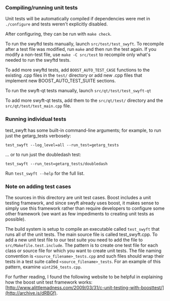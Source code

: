 ### Compiling/running unit tests

Unit tests will be automatically compiled if dependencies were met in `./configure`
and tests weren't explicitly disabled.

After configuring, they can be run with `make check`.

To run the swyftd tests manually, launch `src/test/test_swyft`. To recompile
after a test file was modified, run `make` and then run the test again. If you
modify a non-test file, use `make -C src/test` to recompile only what's needed
to run the swyftd tests.

To add more swyftd tests, add `BOOST_AUTO_TEST_CASE` functions to the existing
.cpp files in the `test/` directory or add new .cpp files that
implement new BOOST_AUTO_TEST_SUITE sections.

To run the swyft-qt tests manually, launch `src/qt/test/test_swyft-qt`

To add more swyft-qt tests, add them to the `src/qt/test/` directory and
the `src/qt/test/test_main.cpp` file.

### Running individual tests

test_swyft has some built-in command-line arguments; for
example, to run just the getarg_tests verbosely:

    test_swyft --log_level=all --run_test=getarg_tests

... or to run just the doubledash test:

    test_swyft --run_test=getarg_tests/doubledash

Run `test_swyft --help` for the full list.

### Note on adding test cases

The sources in this directory are unit test cases.  Boost includes a
unit testing framework, and since swyft already uses boost, it makes
sense to simply use this framework rather than require developers to
configure some other framework (we want as few impediments to creating
unit tests as possible).

The build system is setup to compile an executable called `test_swyft`
that runs all of the unit tests.  The main source file is called
test_swyft.cpp. To add a new unit test file to our test suite you need 
to add the file to `src/Makefile.test.include`. The pattern is to create 
one test file for each class or source file for which you want to create 
unit tests.  The file naming convention is `<source_filename>_tests.cpp` 
and such files should wrap their tests in a test suite 
called `<source_filename>_tests`. For an example of this pattern, 
examine `uint256_tests.cpp`.

For further reading, I found the following website to be helpful in
explaining how the boost unit test framework works:
[http://www.alittlemadness.com/2009/03/31/c-unit-testing-with-boosttest/](http://archive.is/dRBGf).
